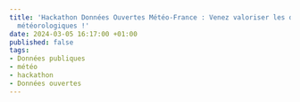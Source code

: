 ```yaml
---
title: 'Hackathon Données Ouvertes Météo-France : Venez valoriser les données publiques
  météorologiques !'
date: 2024-03-05 16:17:00 +01:00
published: false
tags:
- Données publiques
- météo
- hackathon
- Données ouvertes
---
```


